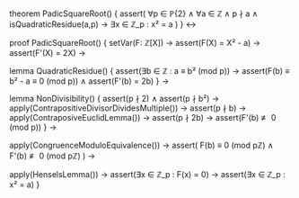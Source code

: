 theorem PadicSquareRoot() {
  assert(
    ∀p ∈ ℙ\{2} ∧
    ∀a ∈ ℤ ∧
    p ∤ a ∧
    isQuadraticResidue(a,p) →
    ∃x ∈ ℤ_p : x² = a
  )
} ↔

proof PadicSquareRoot() {
  setVar(F: ℤ[X]) →
  assert(F(X) = X² - a) →
  assert(F'(X) = 2X) →
  
  lemma QuadraticResidue() {
    assert(∃b ∈ ℤ : a ≡ b² (mod p)) →
    assert(F(b) ≡ b² - a ≡ 0 (mod p)) ∧
    assert(F'(b) = 2b)
  } →

  lemma NonDivisibility() {
    assert(p ∤ 2) ∧
    assert(p ∤ b²) →
    apply(ContrapositiveDivisorDividesMultiple()) →
    assert(p ∤ b) →
    apply(ContraposiveEuclidLemma()) →
    assert(p ∤ 2b) →
    assert(F'(b) ≢ 0 (mod p))
  } →

  apply(CongruenceModuloEquivalence()) →
  assert(
    F(b) ≡ 0 (mod pℤ) ∧
    F'(b) ≢ 0 (mod pℤ)
  ) →

  apply(HenselsLemma()) →
  assert(∃x ∈ ℤ_p : F(x) = 0) →
  assert(∃x ∈ ℤ_p : x² = a)
}